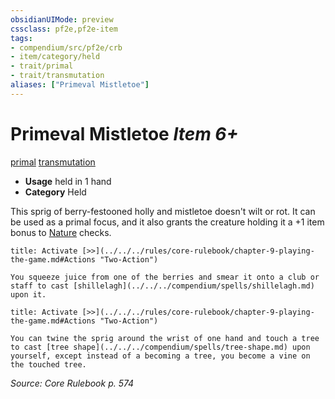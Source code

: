 ```yaml
---
obsidianUIMode: preview
cssclass: pf2e,pf2e-item
tags:
- compendium/src/pf2e/crb
- item/category/held
- trait/primal
- trait/transmutation
aliases: ["Primeval Mistletoe"]
---
```

# Primeval Mistletoe *Item 6+*  
[primal](../../../Rules/traits/primal.md)  [transmutation](../../../Rules/traits/transmutation.md)  

- **Usage** held in 1 hand
- **Category** Held

This sprig of berry-festooned holly and mistletoe doesn't wilt or rot. It can be used as a primal focus, and it also grants the creature holding it a +1 item bonus to [Nature](../../skills.md#Nature) checks.

```ad-embed-ability
title: Activate [>>](../../../rules/core-rulebook/chapter-9-playing-the-game.md#Actions "Two-Action")

You squeeze juice from one of the berries and smear it onto a club or staff to cast [shillelagh](../../../compendium/spells/shillelagh.md) upon it.
```

```ad-embed-ability
title: Activate [>>](../../../rules/core-rulebook/chapter-9-playing-the-game.md#Actions "Two-Action")

You can twine the sprig around the wrist of one hand and touch a tree to cast [tree shape](../../../compendium/spells/tree-shape.md) upon yourself, except instead of a becoming a tree, you become a vine on the touched tree.
```

*Source: Core Rulebook p. 574*
